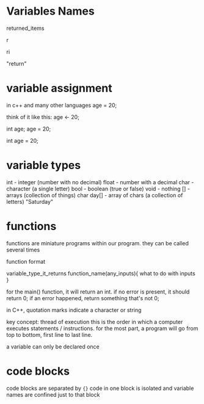 # Variables Names

returned_items

r

ri

"return"



# variable assignment

in c++ and many other languages
age = 20;

think of it like this:
age <- 20;



int age;
age = 20;

int age = 20;





# variable types

int - integer (number with no decimal)
float - number with a decimal
char - character (a single letter)
bool - boolean (true or false)
void - nothing
[] - arrays (collection of things)
char day[] - array of chars (a collection of letters)
"Saturday"



# functions

functions are miniature programs within our program.
they can be called several times

function format

variable_type_it_returns function_name(any_inputs){
  what to do with inputs
}


for the main() function, it will return an int.
if no error is present, it should return 0;
if an error happened, return something that's not 0;


in C++, quotation marks indicate a character or string

key concept: thread of execution
this is the order in which a computer executes statements / instructions.
for the most part, a program will go from top to bottom, first line to last line.



a variable can only be declared once

# code blocks

code blocks are separated by `{}`
code in one block is isolated and variable names are confined just to that block
